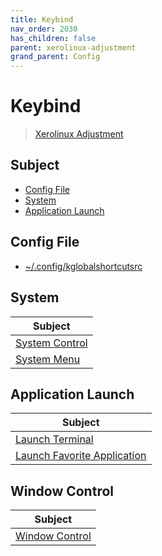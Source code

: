 ```yaml
---
title: Keybind
nav_order: 2030
has_children: false
parent: xerolinux-adjustment
grand_parent: Config
---
```



# Keybind

> [Xerolinux Adjustment](https://samwhelp.github.io/xerolinux-adjustment/)


## Subject

* [Config File](#config-file)
* [System](#system)
* [Application Launch](#application-launch)


## Config File

* [~/.config/kglobalshortcutsrc](https://github.com/samwhelp/xerolinux-adjustment/tree/main/prototype/de/kde/part/kde-keybind-main/config/kde/kglobalshortcutsrc)


## System

| Subject |
| --- |
| [System Control](keybind/system-control) |
| [System Menu](keybind/system-menu) |


## Application Launch

| Subject |
| --- |
| [Launch Terminal](keybind/application-launch-terminal) |
| [Launch Favorite Application](keybind/application-launch-favorite) |


## Window Control

| Subject |
| --- |
| [Window Control](keybind/window-control) |
